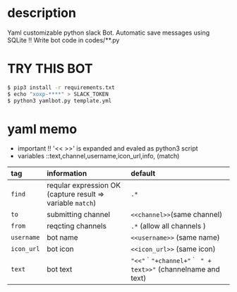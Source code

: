 # description
Yaml customizable python slack Bot.
Automatic save messages using SQLite !!
Write bot code in codes/**.py



# TRY THIS BOT

```sh
$ pip3 install -r requirements.txt
$ echo "xoxp-****" > SLACK_TOKEN
$ python3 yamlbot.py template.yml
```



# yaml memo

- important !! '<< >>' is expanded and evaled as python3 script
- variables ::text,channel,username,icon_url,info, (match)

| tag | information | default |
|:--|:--|:--|
|`find`| reqular expression OK (capture result => variable `match`) | `.*`|
|`to`  | submitting channel | `<<channel>>`(same channel)|
|`from` | reqcting channels | `.*` (allow all channels )|
|`username` | bot name | `<<username>>` (same name)|
|`icon_url` | bot icon | `<<icon_url>>` (same icon)|
|`text` | bot text | `"<<"｀"+channel+"｀ " + text>>"` (channelname and text)|
